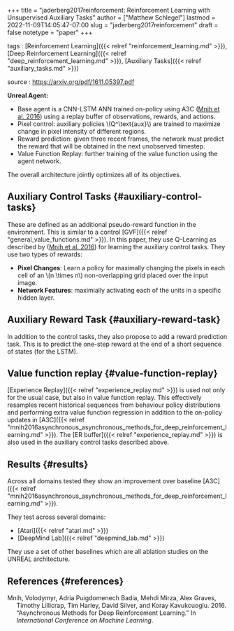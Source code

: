 +++
title = "jaderberg2017reinforcement: Reinforcement Learning with Unsupervised Auxiliary Tasks"
author = ["Matthew Schlegel"]
lastmod = 2022-11-09T14:05:47-07:00
slug = "jaderberg2017reinforcement"
draft = false
notetype = "paper"
+++

tags
: [Reinforcement Learning]({{< relref "reinforcement_learning.md" >}}), [Deep Reinforcement Learning]({{< relref "deep_reinforcement_learning.md" >}}), [Auxiliary Tasks]({{< relref "auxiliary_tasks.md" >}})

source
: <https://arxiv.org/pdf/1611.05397.pdf>

**Unreal Agent:**

-   Base agent is a CNN-LSTM ANN trained on-policy using A3C (<a href="#citeproc_bib_item_1">Mnih et al. 2016</a>) using a replay buffer of observations, rewards, and actions.
-   Pixel control: auxiliary policies \\(Q^\text{aux}\\) are trained to maximize change in pixel intensity of different regions.
-   Reward prediction: given three recent frames, the network must predict the reward that will be obtained in the next unobserved timestep.
-   Value Function Replay: further training of the value function using the agent network.

The overall architecture jointly optimizes all of its objectives.


## Auxiliary Control Tasks {#auxiliary-control-tasks}

These are defined as an additional pseudo-reward function in the environment. This is similar to a control [GVF]({{< relref "general_value_functions.md" >}}). In this paper, they use Q-Learning as described by (<a href="#citeproc_bib_item_1">Mnih et al. 2016</a>) for learning the auxiliary control tasks. They use two types of rewards:

-   **Pixel Changes**: Learn a policy for maximally changing the pixels in each cell of an \\(n \times n\\) non-overlapping grid placed over the input image.
-   **Network Features**: maximially activating each of the units in a specific hidden layer.


## Auxiliary Reward Task {#auxiliary-reward-task}

In addition to the control tasks, they also propose to add a reward prediction task. This is to predict the one-step reward at the end of a short sequence of states (for the LSTM).


## Value function replay {#value-function-replay}

[Experience Replay]({{< relref "experience_replay.md" >}}) is used not only for the usual case, but also in value function replay. This effectively resamples recent historical sequences from behaviour policy distributions and performing extra value function regression in addition to the on-policy updates in [A3C]({{< relref "mnih2016asynchronous_asynchronous_methods_for_deep_reinforcement_learning.md" >}}). The [ER buffer]({{< relref "experience_replay.md" >}}) is also used in the auxiliary control tasks described above.


## Results {#results}

Across all domains tested they show an improvement over baseline [A3C]({{< relref "mnih2016asynchronous_asynchronous_methods_for_deep_reinforcement_learning.md" >}}).

They test across several domains:

-   [Atari]({{< relref "atari.md" >}})
-   [DeepMind Lab]({{< relref "deepmind_lab.md" >}})

They use a set of other baselines which are all ablation studies on the UNREAL architecture.


## References {#references}



<style>.csl-entry{text-indent: -1.5em; margin-left: 1.5em;}</style><div class="csl-bib-body">
  <div class="csl-entry"><a id="citeproc_bib_item_1"></a>Mnih, Volodymyr, Adria Puigdomenech Badia, Mehdi Mirza, Alex Graves, Timothy Lillicrap, Tim Harley, David Silver, and Koray Kavukcuoglu. 2016. “Asynchronous Methods for Deep Reinforcement Learning.” In <i>International Conference on Machine Learning</i>.</div>
</div>
